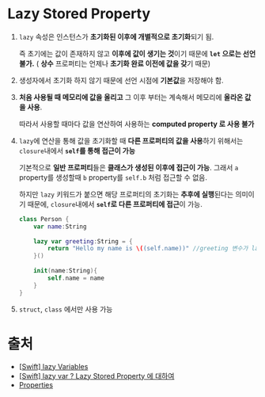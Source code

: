 # Lazy Stored Property

1. `lazy` 속성은 인스턴스가 **초기화된 이후에 개별적으로 초기화**되기 됨.

   즉 초기에는 값이 존재하지 않고 **이후에 값이 생기는 것**이기 때문에 **`let` 으로는 선언 불가.**  ( **상수** 프로퍼티는 언제나 **초기화 완료 이전에 값을 갖**기 때문)

2. 생성자에서 초기화 하지 않기 때문에 선언 시점에 **기본값**을 저장해야 함.

3. **처음 사용될 때 메모리에 값을 올리고** 그 이후 부터는 계속해서 메모리에 **올라온 값을 사용**.

   따라서 사용할 때마다 값을 연산하여 사용하는 **computed property 로 사용 불가**

4. `lazy`에 연산을 통해 값을 초기화할 때 **다른 프로퍼티의 값을 사용**하기 위해서는 `closure`내에서 **`self`를 통해 접근이 가능**

   기본적으로 **일반 프로퍼티**들은 **클래스가 생성된 이후에 접근이 가능**. 그래서 `a` property를 생성할때 `b` property를 `self.b` 처럼 접근할 수 없음.

   하지만  `lazy` 키워드가 붙으면 해당 프로퍼티의 초기화는 **추후에 실행**된다는 의미이기 때문에, `closure`내에서 **`self`로 다른 프로퍼티에 접근**이 가능.

   ```swift
   class Person {
       var name:String
       
       lazy var greeting:String = {
           return "Hello my name is \((self.name))" //greeting 변수가 lazy 로 선언되어있기 때문에 self.name 접근 가능
       }()
     
       init(name:String){
           self.name = name
       }
   }
   ```

5. `struct`, `class` 에서만 사용 가능

# 출처

- [[Swift\] lazy Variables](https://baked-corn.tistory.com/45)
- [[Swift] lazy var ? Lazy Stored Property 에 대하여](https://onelife2live.tistory.com/16)
- [Properties](https://docs.swift.org/swift-book/LanguageGuide/Properties.html)

